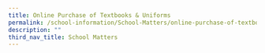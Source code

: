 ```yaml
---
title: Online Purchase of Textbooks & Uniforms
permalink: /school-information/School-Matters/online-purchase-of-textbooks-and-uniform
description: ""
third_nav_title: School Matters
---
```

